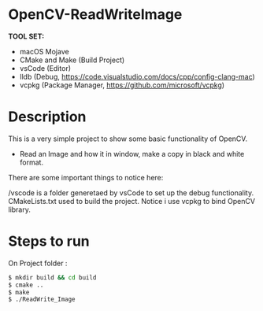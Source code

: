 # OpenCV-ReadWriteImage

**TOOL SET:**

* macOS Mojave
* CMake and Make (Build Project)
* vsCode (Editor)
* lldb (Debug, https://code.visualstudio.com/docs/cpp/config-clang-mac)
* vcpkg (Package Manager, https://github.com/microsoft/vcpkg)

# Description 

This is a very simple project to show some basic functionality of OpenCV.
* Read an Image and how it in window, make a copy in black and white format. 

There are some important things to notice here:

/vscode is a folder generetaed by vsCode to set up the debug functionality.
CMakeLists.txt used to build the project. Notice i use vcpkg to bind OpenCV library.

# Steps to run

On Project folder :

```sh
$ mkdir build && cd build
$ cmake ..
$ make
$ ./ReadWrite_Image
```
